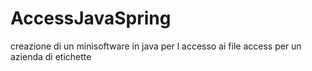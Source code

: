 # AccessJavaSpring
creazione di un minisoftware in java per l accesso ai file access per un azienda di etichette
